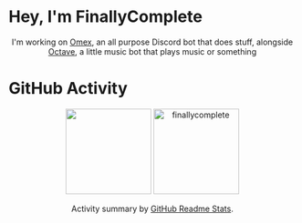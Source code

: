 <h1>Hey, I'm FinallyComplete</h1>
<p align="center">I'm working on <a href="https://discord.com/api/oauth2/authorize?client_id=874826554960658532&permissions=1101662645254&scope=applications.commands%20bot">Omex</a>, an all purpose Discord bot that does stuff, alongside <a href="https://discord.com/api/oauth2/authorize?client_id=991739089361575987&permissions=2171652368&scope=applications.commands%20bot">Octave</a>, a little music bot that plays music or something</p>

<!-- <h1>Technologies</h1>
<p align="center">
  <a text-decoration="none" href="https://nodejs.org/" title="Node.js">
    <img src="https://devicons.github.io/devicon/devicon.git/icons/nodejs/nodejs-original-wordmark.svg" alt="nodejs" width="40" height="40"/>
  </a>
  <a href="https://docs.microsoft.com/en-us/dotnet/csharp/" title="CSharp">
    <img src="https://devicons.github.io/devicon/devicon.git/icons/csharp/csharp-original.svg" alt="csharp" width="40" height="40"/>
  </a>
  <a href="https://isocpp.org/" title="C++">
    <img src="https://sdtimes.com/wp-content/uploads/2018/03/cpppp.png" alt="cpp" width="40" height="40"/>
  </a>
  <a href="https://html.spec.whatwg.org/" title="HyperText Markup Language">
    <img src="https://devicons.github.io/devicon/devicon.git/icons/html5/html5-original-wordmark.svg" alt="html5" width="40" height="40"/>
  </a>
  <a href="https://en.wikipedia.org/wiki/JavaScript" title="JavaScript">
    <img src="https://devicons.github.io/devicon/devicon.git/icons/javascript/javascript-original.svg" alt="javascript" width="40" height="40"/>
  </a>
  <a href="https://reactjs.org/" title="ReactJs">
    <img src="https://devicons.github.io/devicon/devicon.git/icons/react/react-original-wordmark.svg" alt="react" width="40" height="40"/>
  </a>
  <a href="https://www.mongodb.com/" title="MongoDB">
    <img src="https://devicons.github.io/devicon/devicon.git/icons/mongodb/mongodb-original-wordmark.svg" alt="mongodb" width="40" height="40"/> 
  </a>
  <a href="https://discord.js.org/" title="DiscordJS">
    <img src="https://discord.js.org/static/logo-square.png" alt="discordjs" width="40" height="40"/>
  </a>
  <a href="https://heroku.com/" title="Heroku">
    <img src="https://brand.heroku.com/static/media/heroku-logotype-vertical.f7e1193f.svg" alt="heroku" width="40" height="40"/>
  </a>
  <a href="https://www.npmjs.com/" title="Node Package Manager">
    <img src="https://clipground.com/images/npm-logo-png-6.png" alt="npm" width="40" height="40"/>
  </a>
  <a href="https://code.visualstudio.com/" title="Visual Studio Code">
    <img src="https://upload.wikimedia.org/wikipedia/commons/thumb/9/9a/Visual_Studio_Code_1.35_icon.svg/1200px-Visual_Studio_Code_1.35_icon.svg.png" alt="vsc" width="40" height="40">
  </a>
 </p> -->

 <h1>GitHub Activity</h1>
 <p align="center">
   <img height="150px" src="https://github-readme-stats-glxryx.vercel.app/api?username=glxryx&custom_title=GitHub%20Stats&count_private=true&show_icons=true&theme=tokyonight" />&nbsp;<img height="150px" src="https://github-readme-stats-glxryx.vercel.app/api/top-langs/?username=glxryx&layout=compact&count_private=true&theme=tokyonight" alt="finallycomplete" />
</p>

<p align="center">Activity summary by <a href="https://github.com/anuraghazra/github-readme-stats">GitHub Readme Stats</a>.</p>
